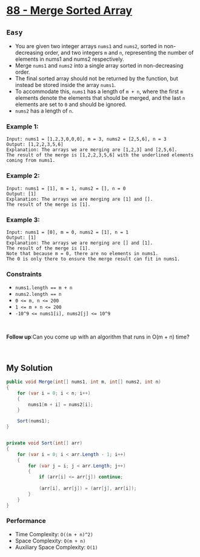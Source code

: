 [leet]: https://leetcode.com/problems/merge-sorted-array/

# [88 - Merge Sorted Array][leet]

## ```Easy```

- You are given two integer arrays `nums1` and `nums2`, sorted in non-decreasing order, and two integers `m` and `n`, representing the number of elements in nums1 and nums2 respectively.
- Merge `nums1` and `nums2` into a single array sorted in non-decreasing order.
- The final sorted array should not be returned by the function, but instead be stored inside the array `nums1`. 
- To accommodate this, `nums1` has a length of `m + n`, where the first `m` elements denote the elements that should be merged, and the last `n` elements are set to `0` and should be ignored. 
- `nums2` has a length of `n`.

### Example 1:

```
Input: nums1 = [1,2,3,0,0,0], m = 3, nums2 = [2,5,6], n = 3
Output: [1,2,2,3,5,6]
Explanation: The arrays we are merging are [1,2,3] and [2,5,6].
The result of the merge is [1,2,2,3,5,6] with the underlined elements coming from nums1.
```

### Example 2:

```
Input: nums1 = [1], m = 1, nums2 = [], n = 0
Output: [1]
Explanation: The arrays we are merging are [1] and [].
The result of the merge is [1].
```

### Example 3:

```
Input: nums1 = [0], m = 0, nums2 = [1], n = 1
Output: [1]
Explanation: The arrays we are merging are [] and [1].
The result of the merge is [1].
Note that because m = 0, there are no elements in nums1. 
The 0 is only there to ensure the merge result can fit in nums1.
```

### Constraints

- `nums1.length == m + n`
- `nums2.length == n`
- `0 <= m, n <= 200`
- `1 <= m + n <= 200`
- `-10^9 <= nums1[i], nums2[j] <= 10^9`

<br>

**Follow up**:Can you come up with an algorithm that runs in O(m + n) time?

<br>

## My Solution

```cs
public void Merge(int[] nums1, int m, int[] nums2, int n) 
{
    for (var i = 0; i < n; i++)
    {
        nums1[m + i] = nums2[i];
    }

    Sort(nums1);
}


private void Sort(int[] arr)
{
    for (var i = 0; i < arr.Length - 1; i++)
    {
        for (var j = i; j < arr.Length; j++)
        {
            if (arr[i] <= arr[j]) continue;
            
            (arr[i], arr[j]) = (arr[j], arr[i]);
        }
    }
}
```

### Performance

- Time Complexity: ```O((m + n)^2)```
- Space Complexity: ```O(m + n)```
- Auxiliary Space Complexity: ```O(1)```

